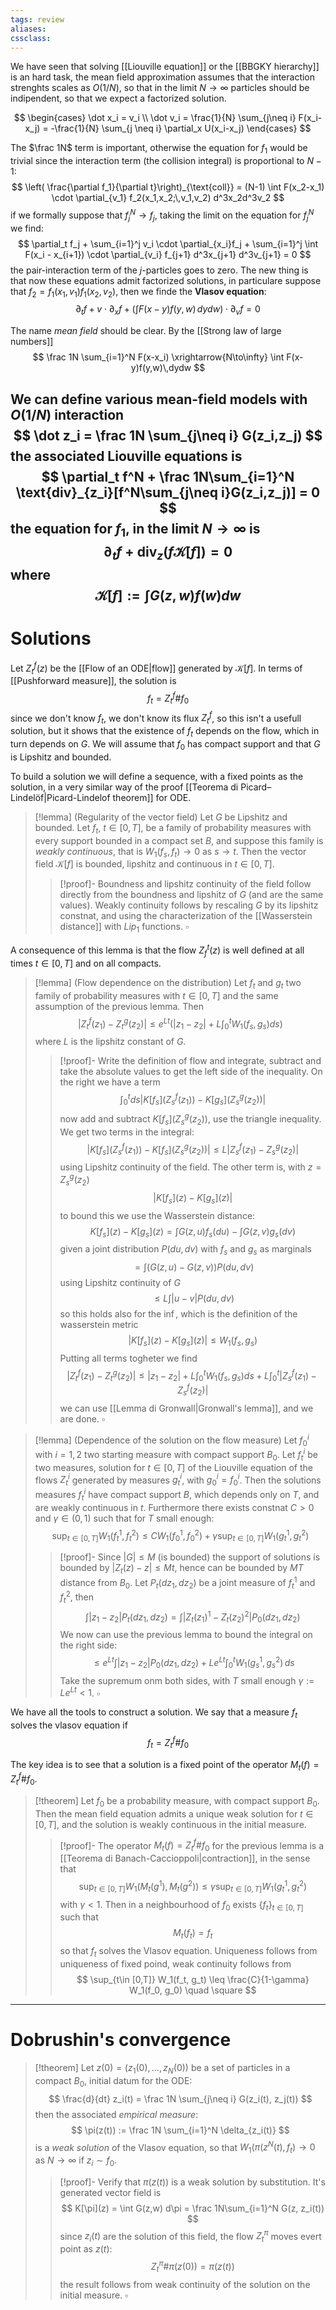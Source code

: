 ```yaml
---
tags: review
aliases:
cssclass:
---
```

 
We have seen that solving [[Liouville equation]] or the [[BBGKY hierarchy]] is an hard task, the mean field approximation assumes that the interaction strenghts scales as $O(1/N)$, so that in the limit $N\to\infty$ particles should be indipendent, so that we expect a factorized solution. 

$$
\begin{cases}
\dot x_i = v_i \\
\dot v_i = \frac{1}{N} \sum_{j\neq i} F(x_i-x_j) = -\frac{1}{N} \sum_{j \neq i} \partial_x U(x_i-x_j)
\end{cases}
$$

The $\frac 1N$ term is important, otherwise the equation for $f_1$ would be trivial since the interaction term (the collision integral) is proportional to $N-1$:
$$
\left( \frac{\partial f_1}{\partial t}\right)_{\text{coll}} = (N-1) \int F(x_2-x_1) \cdot \partial_{v_1} f_2(x_1,x_2;\,v_1,v_2) d^3x_2d^3v_2
$$
if we formally suppose that $f_j^N \to f_j$, taking the limit on the equation for $f_j^N$ we find:
$$
\partial_t f_j + \sum_{i=1}^j v_i \cdot \partial_{x_i}f_j + \sum_{i=1}^j \int F(x_i - x_{i+1}) \cdot \partial_{v_i} f_{j+1} d^3x_{j+1} d^3v_{j+1} = 0
$$
the pair-interaction term of the $j$-particles goes to zero. The new thing is that now these equations admit factorized solutions, in particulare suppose that $f_2 = f_1(x_1,v_1)f_1(x_2,v_2)$, then we finde the **Vlasov equation**:
$$
\partial_t f + v\cdot \partial_x f + \left(\int F(x-y)f(y,w)\,dydw\right) \cdot \partial_v f = 0
$$

The name _mean field_ should be clear. By the [[Strong law of large numbers]] 
$$
\frac 1N \sum_{i=1}^N F(x-x_i) \xrightarrow{N\to\infty} \int F(x-y)f(y,w)\,dydw
$$

We can define various mean-field models with $O(1/N)$ interaction 
$$
\dot z_i = \frac 1N \sum_{j\neq i} G(z_i,z_j)
$$
the associated Liouville equations is
$$
\partial_t f^N + \frac 1N\sum_{i=1}^N \text{div}_{z_i}[f^N\sum_{j\neq i}G(z_i,z_j)] = 0
$$
the equation for $f_1$, in the limit $N\to\infty$ is
$$
\partial_t f + \text{div}_z(f \mathcal{K}[f]) = 0
$$
where
$$
\mathcal{K}[f] := \int G(z,w) f(w)dw
$$
---
# Solutions

Let $Z_t^f(z)$ be the [[Flow of an ODE|flow]] generated by $\mathcal{K}[f]$. In terms of [[Pushforward measure]], the solution is
$$
f_t = Z_t^f\# f_0
$$
since we don't know $f_t$, we don't know its flux $Z_t^f$, so this isn't a usefull solution, but it shows that the existence of $f_t$ depends on the flow, which in turn depends on $G$. We will assume that $f_0$ has compact support and that $G$ is Lipshitz and bounded.

To build a solution we will define a sequence, with a fixed points as the solution, in a very similar way of the proof [[Teorema di Picard–Lindelöf|Picard-Lindelof theorem]] for ODE.

> [!lemma]
> (Regularity of the vector field) Let $G$ be Lipshitz and bounded. Let $f_t$, $t \in [0,T]$, be a family of probability measures with every support bounded in a compact set $B$, and suppose this family is _weakly continuous_, that is $W_1(f_s,f_t) \to 0$ as $s \to t$. Then the vector field $\mathcal{K}[f]$ is bounded, lipshitz and continuous in $t \in [0,T]$.
> >[!proof]-
> > Boundness and lipshitz continuity of the field follow directly from the boundness and lipshitz of $G$ (and are the same values). Weakly continuity follows by rescaling $G$ by its lipshitz constnat, and using the characterization of the [[Wasserstein distance]] with $Lip_1$ functions. $\square$

A consequence of this lemma is that the flow $Z_f^t(z)$ is well defined at all times $t \in [0,T]$ and on all compacts. 

> [!lemma]
> (Flow dependence on the distribution) Let $f_t$ and $g_t$ two family of probability measures with $t \in [0,T]$ and the same assumption of the previous lemma. Then 
> $$
> |Z_t^f(z_1) - Z_t^g(z_2)| \leq e^{Lt}\left( |z_1-z_2| + L\int_0^t W_1(f_s,g_s)ds \right)
> $$
> where $L$ is the lipshitz constant of $G$.
> > [!proof]-
> > Write the definition of flow and integrate, subtract and take the absolute values to get the left side of the inequality. On the right we have a term
> > $$
> > \int_0^t ds |K[f_s](Z_s^f(z_1))-K[g_s](Z_s^g(z_2))|
> > $$
> > now add and subtract $K[f_s](Z_s^g(z_2))$, use the triangle inequality. We get two terms in the integral:
> > $$
> > |K[f_s](Z_s^f(z_1)) - K[f_s](Z_s^g(z_2))| \leq L|Z_s^f(z_1)-Z_s^g(z_2)|
> > $$
> > using Lipshitz continuity of the field.
> > The other term is, with $z = Z_s^g(z_2)$
> > $$
> > |K[f_s](z) - K[g_s](z)|
> > $$ 
> > to bound this we use the Wasserstein distance:
> > $$
> > K[f_s](z) - K[g_s](z) = \int G(z,u) f_s(du) - \int G(z,v) g_s(dv)
> > $$ 
> > given a joint distribution  $P(du,dv)$ with $f_s$ and $g_s$ as marginals
> > $$
> > = \int (G(z,u)-G(z,v))P(du,dv)
> > $$
> > using Lipshitz continuity of $G$ 
> > $$
> > \leq L \int |u-v|P(du,dv) 
> > $$
> > so this holds also for the $\inf$, which is the definition of the wasserstein metric
> > $$
> > |K[f_s](z) - K[g_s](z)| \leq W_1(f_s,g_s)
> > $$
> > Putting all terms togheter we find
> > $$
> > |Z_t^f(z_1) - Z_t^g(z_2)| \leq |z_1-z_2| + L\int_0^t W_1(f_s,g_s)ds + L\int_0^t |Z_s^f(z_1)-Z_s^f(z_2)|
> > $$
> > we can use [[Lemma di Gronwall|Gronwall's lemma]], and we are done. $\square$

> [!lemma]
> (Dependence of the solution on the flow measure)
> Let $f_0^{i}$ with $i = 1,2$ two starting measure with compact support $B_0$. Let $f_t^i$ be two measures, solution for $t \in [0,T]$ of the Liouville equation of the flows $Z_t^i$ generated by measures $g_t^i$, with $g_0^i = f_0^i$. Then the solutions measures $f_t^i$ have compact support $B$, which depends only on $T$, and are weakly continuous in $t$. Furthermore there exists constnat $C > 0$ and $\gamma \in (0,1)$ such that for $T$ small enough:
> $$
> \sup_{t \in [0,T]} W_1(f_t^1,f_t^2) \leq C W_1(f_0^1, f_0^2) + \gamma \sup_{t \in [0,T]} W_1(g_t^1, g_t^2)
> $$
> > [!proof]-
> > Since $|G| \leq M$ (is bounded) the support of solutions is bounded by $|Z_t(z)-z| \leq Mt$, hence can be bounded by $MT$ distance from $B_0$. 
> >Let $P_t(dz_1,dz_2)$ be a joint measure of $f_t^1$ and $f_t^2$, then
> >$$
> >\int |z_1-z_2| P_t(dz_1, dz_2) = \int |Z_t(z_1)^1-Z_t(z_2)^2| P_0(dz_1,dz_2)
> >$$
> >We now can use the previous lemma to bound the integral on the right side:
> >$$
> >\leq e^{Lt} \int |z_1-z_2| P_0(dz_1, dz_2) +Le^{Lt}\int_0^t W_1(g_s^1, g_s^2)\,ds
> >$$
> >Take the supremum onm both sides, with $T$ small enough $\gamma := Le^{Lt} < 1$. $\square$

We have all the tools to construct a solution. We say that a measure $f_t$ solves the vlasov equation if
$$
f_t = Z_t^f\#f_0
$$

The key idea is to see that a solution is a fixed point of the operator $M_t(f) = Z_t^f\#f_0$.

> [!theorem]
> Let $f_0$ be a probability measure, with compact support $B_0$. Then the mean field equation admits a unique weak solution for $t \in [0, T]$, and the solution is weakly continuous in the initial measure.
> > [!proof]-
> > The operator $M_t(f) = Z_t^f\#f_0$ for the previous lemma is a [[Teorema di Banach-Caccioppoli|contraction]], in the sense that
> > $$
> > \sup_{t \in [0,T]} W_1(M_t(g^1), M_t(g^2)) \leq \gamma \sup_{t \in [0,T]} W_1(g_t^1, g_t^2)
> > $$
> > with $\gamma < 1$. Then in a neighbourhood of $f_0$ exists $\{f_t\}_{t \in [0,T]}$ such that
> > $$
> > M_t(f_t) = f_t
> > $$
> > so that $f_t$ solves the Vlasov equation. Uniqueness follows from uniqueness of fixed poind, weak continuity follows from
> > $$
> > \sup_{t\in [0,T]} W_1(f_t, g_t) \leq \frac{C}{1-\gamma} W_1(f_0, g_0) \quad \square
> > $$
> 

---
# Dobrushin's convergence

> [!theorem]
> Let $z(0) = (z_1(0),\dots, z_N(0))$ be a set of particles in a compact $B_0$, initial datum for the ODE:
> $$
> \frac{d}{dt} z_i(t) = \frac 1N \sum_{j\neq i} G(z_i(t), z_j(t))
> $$
> then the associated _empirical measure_:
> $$
> \pi(z(t)) := \frac 1N \sum_{i=1}^N \delta_{z_i(t)}
> $$
> is a _weak solution_ of the Vlasov equation, so that $W_1(\pi(z^N(t), f_t) \to 0$ as $N\to \infty$ if $z_i \sim f_0$.
> > [!proof]-
> > Verify that $\pi(z(t))$ is a weak solution by substitution. It's generated vector field is
> > $$
> > K[\pi](z) = \int G(z,w) d\pi = \frac 1N\sum_{i=1}^N G(z, z_i(t))
> > $$
> > since $z_i(t)$ are the solution of this field, the flow $Z_t^\pi$ moves evert point as $z(t)$:
> > $$
> > Z_t^\pi \# \pi(z(0)) = \pi(z(t))
> > $$
> > the result follows from weak continuity of the solution on the initial measure. $\square$

